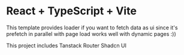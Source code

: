 # React + TypeScript + Vite

This template provides loader if you want to fetch data as ui since it's prefetch in parallel with page load works well with dynamic pages :))

This project includes
Tanstack Router
Shadcn UI
